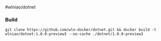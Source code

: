 ﻿#wlniao/dotnet

### Build
```
git clone https://github.com/wln-docker/dotnet.git && docker build -t wlniao/dotnet:1.0.0-preview3 --no-cache ./dotnet/1.0.0-preview3
```